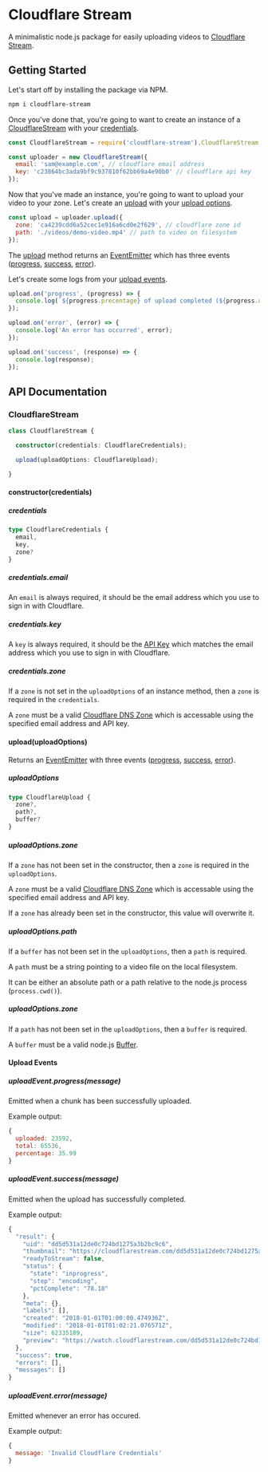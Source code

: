# Cloudflare Stream

A minimalistic node.js package for easily uploading videos to [Cloudflare Stream](https://developers.cloudflare.com/stream/).

## Getting Started

Let's start off by installing the package via NPM.

```sh
npm i cloudflare-stream
```

Once you've done that, you're going to want to create an instance of a [CloudflareStream](#cloudflarestream) with your [credentials](#credentials).

```js
const CloudflareStream = require('cloudflare-stream').CloudflareStream;

const uploader = new CloudflareStream({
  email: 'sam@example.com', // cloudflare email address
  key: 'c23864bc3ada9bf9c937810f62bb69a4e90b0' // cloudflare api key
});
```

Now that you've made an instance, you're going to want to upload your video to your zone.
Let's create an [upload](#uploaduploadoptions) with your [upload options](#uploadoptions).

```js
const upload = uploader.upload({
  zone: 'ca4239cdd6a52cec1e916a6cd0e2f629', // cloudflare zone id
  path: './videos/demo-video.mp4' // path to video on filesystem
});
```

The [upload](#uploaduploadoptions) method returns an [EventEmitter](https://nodejs.org/api/events.html#events_class_eventemitter) which has three events ([progress](#uploadeventprogressmessage), [success](#uploadeventsuccessmessage), [error](#uploadeventerrormessage)).

Let's create some logs from your [upload events](#upload-events).

```js
upload.on('progress', (progress) => {
  console.log(`${progress.precentage} of upload completed (${progress.uploaded} bytes / ${progress.total} bytes)`);
});

upload.on('error', (error) => {
  console.log('An error has occurred', error);
});

upload.on('success', (response) => {
  console.log(response);
});
```


## API Documentation

### CloudflareStream
```ts
class CloudflareStream {

  constructor(credentials: CloudflareCredentials);

  upload(uploadOptions: CloudflareUpload);

}
```

#### constructor(credentials)

##### credentials

```ts
type CloudflareCredentials {
  email,
  key,
  zone?
}
```

##### credentials.email

An ```email``` is always required, it should be the email address which you use to sign in with Cloudflare.

##### credentials.key

A ```key``` is always required, it should be the [API Key](https://support.cloudflare.com/hc/en-us/articles/200167836-Where-do-I-find-my-Cloudflare-API-key-
) which matches the email address which you use to sign in with Cloudflare.

##### credentials.zone

If a ```zone``` is not set in the ```uploadOptions``` of an instance method, then a ```zone``` is required in the ```credentials```.

A ```zone``` must be a valid [Cloudflare DNS Zone](https://www.cloudflare.com/learning/dns/glossary/dns-zone/) which is accessable using the specified email address and API key.


#### upload(uploadOptions)

Returns an [EventEmitter](https://nodejs.org/api/events.html#events_class_eventemitter) with three events ([progress](#uploadeventprogressmessage), [success](#uploadeventsuccessmessage), [error](#uploadeventerrormessage)).

##### uploadOptions
```ts
type CloudflareUpload {
  zone?,
  path?,
  buffer?
}
```

##### uploadOptions.zone

If a ```zone``` has not been set in the constructor, then a ```zone``` is required in the ```uploadOptions```.

A ```zone``` must be a valid [Cloudflare DNS Zone](https://www.cloudflare.com/learning/dns/glossary/dns-zone/) which is accessable using the specified email address and API key.

If a ```zone``` has already been set in the constructor, this value will overwrite it.

##### uploadOptions.path
If a ```buffer``` has not been set in the ```uploadOptions```, then a ```path``` is required.

A ```path``` must be a string pointing to a video file on the local filesystem. 

It can be either an absolute path or a path relative to the node.js process (```process.cwd()```).

##### uploadOptions.zone

If a ```path``` has not been set in the ```uploadOptions```, then a ```buffer``` is required.

A ```buffer``` must be a valid node.js [Buffer](https://nodejs.org/api/buffer.html#buffer_class_buffer).


#### Upload Events

##### uploadEvent.progress(message)

Emitted when a chunk has been successfully uploaded.

Example output:

```js
{
  uploaded: 23592,
  total: 65536,
  percentage: 35.99
}
```

##### uploadEvent.success(message)

Emitted when the upload has successfully completed.

Example output:
```js
{
  "result": {
    "uid": "dd5d531a12de0c724bd1275a3b2bc9c6",
    "thumbnail": "https://cloudflarestream.com/dd5d531a12de0c724bd1275a3b2bc9c6/thumbnails/thumb.png",
    "readyToStream": false,
    "status": {
      "state": "inprogress",
      "step": "encoding",
      "pctComplete": "78.18"
    },
    "meta": {},
    "labels": [],
    "created": "2018-01-01T01:00:00.474936Z",
    "modified": "2018-01-01T01:02:21.076571Z",
    "size": 62335189,
    "preview": "https://watch.cloudflarestream.com/dd5d531a12de0c724bd1275a3b2bc9c6"
  },
  "success": true,
  "errors": [],
  "messages": []
}
```

##### uploadEvent.error(message)

Emitted whenever an error has occured.

Example output:

```js
{
  message: 'Invalid Cloudflare Credentials'
}
```


